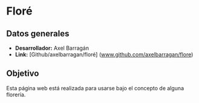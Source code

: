 # Floré

## Datos generales
* **Desarrollador:** Axel Barragán
* **Link:** [Github/axelbarragan/floré] (www.github.com/axelbarragan/flore)

## Objetivo
Esta página web está realizada para usarse bajo el concepto de alguna florería.
